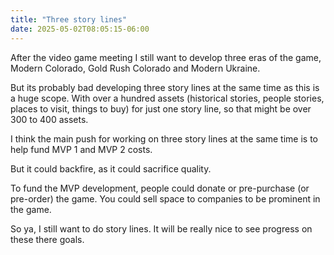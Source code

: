 ```yaml
---
title: "Three story lines"
date: 2025-05-02T08:05:15-06:00
---
```

After the video game meeting I still want to develop three eras of the game, Modern Colorado, Gold Rush Colorado and Modern Ukraine. 

But its probably bad developing three story lines at the same time as this is a huge scope. With over a hundred assets (historical stories, people stories, places to visit, things to buy) for just one story line, so that might be over 300 to 400 assets. 

I think the main push for working on three story lines at the same time is to help fund MVP 1 and MVP 2 costs. 

But it could backfire, as it could sacrifice quality. 

To fund the MVP development, people could donate or pre-purchase (or pre-order) the game. You could sell space to companies to be prominent in the game.

So ya, I still want to do story lines. It will be really nice to see progress on these there goals. 
